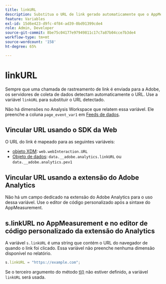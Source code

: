 ```yaml
---
title: linkURL
description: Substitua o URL de link gerado automaticamente que o AppMeasurement usa nas chamadas de rastreamento de link.
feature: Variables
exl-id: 15d6e423-d9fc-4f84-ad39-0bd91399cde4
role: Admin, Developer
source-git-commit: 8be75c04177e97949811c17c7a87b04cce7b3de4
workflow-type: tm+mt
source-wordcount: '158'
ht-degree: 65%

---
```


# linkURL

Sempre que uma chamada de rastreamento de link é enviada para a Adobe, os servidores de coleta de dados detectam automaticamente o URL. Use a variável `linkURL` para substituir o URL detectado.

Não há dimensões no Analysis Workspace que relatem essa variável. Ele preenche a coluna `page_event_var1` em [Feeds de dados](/help/export/analytics-data-feed/data-feed-overview.md).

## Vincular URL usando o SDK da Web

O URL do link é mapeado para as seguintes variáveis:

* [objeto XDM](/help/implement/aep-edge/xdm-var-mapping.md): `web.webInteraction.URL`
* [Objeto de dados](/help/implement/aep-edge/data-var-mapping.md): `data.__adobe.analytics.linkURL` ou `data.__adobe.analytics.pev1`

## Vincular URL usando a extensão do Adobe Analytics

Não há um campo dedicado na extensão do Adobe Analytics para o uso dessa variável. Use o editor de código personalizado após a sintaxe do AppMeasurement.

## s.linkURL no AppMeasurement e no editor de código personalizado da extensão do Analytics

A variável `s.linkURL` é uma string que contém o URL do navegador de quando o link foi clicado. Essa variável não preenche nenhuma dimensão disponível no relatório.

```js
s.linkURL = "https://example.com";
```

Se o terceiro argumento do método [tl()](../functions/tl-method.md) não estiver definido, a variável `linkURL` será usada.
